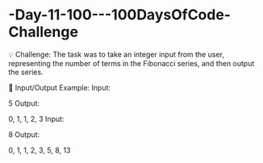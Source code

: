 # -Day-11-100---100DaysOfCode-Challenge

💡 Challenge:
The task was to take an integer input from the user, representing the number of terms in the Fibonacci series, and then output the series.

📝 Input/Output Example:
Input:

5
Output:

0, 1, 1, 2, 3
Input:

8
Output:

0, 1, 1, 2, 3, 5, 8, 13
